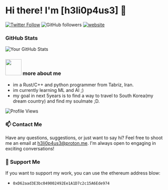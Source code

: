 # Hi there! I'm [h3li0p4us3] 👋

[![Twitter Follow](https://img.shields.io/twitter/follow/h3li0p4us3?label=Follow)](https://twitter.com/intent/follow?screen_name=h3li0p4us3)
![GitHub followers](https://img.shields.io/github/followers/h3li0p4us3?label=Follow&style=social)
[![website](https://img.shields.io/badge/Website-46a2f1.svg?&style=flat-square&logo=Google-Chrome&logoColor=white&link=https://SauToriN.top/)](https://SauToriN.top/)


### GitHub Stats

![Your GitHub Stats](https://github-readme-stats.vercel.app/api?username=h3li0p4us3&show_icons=true&count_private=true&hide=prs,issues&theme=radical)


### <img src="https://media.giphy.com/media/VgCDAzcKvsR6OM0uWg/giphy.gif" width="50"> more about me
- im a Rust/C++ and python programmer from Tabriz, Iran.
- im currently learning ML and AI ;)
- my goal in next 5years is to find a way to travel to South Korea(my dream country) and find my soulmate ;D.

![Profile Views](https://komarev.com/ghpvc/?username=h3li0p4us3&color=brightgreen)

### 📫 Contact Me

Have any questions, suggestions, or just want to say hi? Feel free to shoot me an email at [h3li0p4us3@proton.me](mailto:h3li0p4us3@proton.me). I'm always open to engaging in exciting conversations!

### 💖 Support Me

If you want to support my work, you can use the ethereum address blow:
- `0xD62aad3E3bc049002492Ee1A1D7c2c15A6Ede974`
